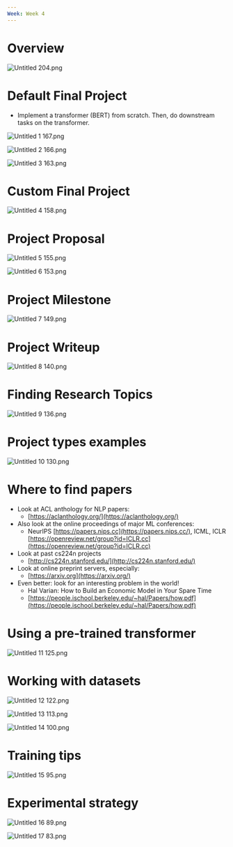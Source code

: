```yaml
---
Week: Week 4
---
```

# Overview

![Untitled 204.png](../../attachments/Untitled%20204.png)

# Default Final Project

- Implement a transformer (BERT) from scratch. Then, do downstream tasks on the transformer.

![Untitled 1 167.png](../../attachments/Untitled%201%20167.png)

![Untitled 2 166.png](../../attachments/Untitled%202%20166.png)

![Untitled 3 163.png](../../attachments/Untitled%203%20163.png)

# Custom Final Project

![Untitled 4 158.png](../../attachments/Untitled%204%20158.png)

# Project Proposal

![Untitled 5 155.png](../../attachments/Untitled%205%20155.png)

![Untitled 6 153.png](../../attachments/Untitled%206%20153.png)

# Project Milestone

![Untitled 7 149.png](../../attachments/Untitled%207%20149.png)

# Project Writeup

![Untitled 8 140.png](../../attachments/Untitled%208%20140.png)

# Finding Research Topics

![Untitled 9 136.png](../../attachments/Untitled%209%20136.png)

# Project types examples

![Untitled 10 130.png](../../attachments/Untitled%2010%20130.png)

# Where to find papers

- Look at ACL anthology for NLP papers:
    - [https://aclanthology.org/](https://aclanthology.org/)
- Also look at the online proceedings of major ML conferences:
    - NeurIPS [https://papers.nips.cc](https://papers.nips.cc/), ICML, ICLR [https://openreview.net/group?id=ICLR.cc](https://openreview.net/group?id=ICLR.cc)
- Look at past cs224n projects
    - [http://cs224n.stanford.edu/](http://cs224n.stanford.edu/)
- Look at online preprint servers, especially:
    - [https://arxiv.org](https://arxiv.org/)
- Even better: look for an interesting problem in the world!
    - Hal Varian: How to Build an Economic Model in Your Spare Time
    - [https://people.ischool.berkeley.edu/~hal/Papers/how.pdf](https://people.ischool.berkeley.edu/~hal/Papers/how.pdf)

# Using a pre-trained transformer

![Untitled 11 125.png](../../attachments/Untitled%2011%20125.png)

# Working with datasets

![Untitled 12 122.png](../../attachments/Untitled%2012%20122.png)

![Untitled 13 113.png](../../attachments/Untitled%2013%20113.png)

![Untitled 14 100.png](../../attachments/Untitled%2014%20100.png)

# Training tips

![Untitled 15 95.png](../../attachments/Untitled%2015%2095.png)

# Experimental strategy

![Untitled 16 89.png](../../attachments/Untitled%2016%2089.png)

![Untitled 17 83.png](../../attachments/Untitled%2017%2083.png)